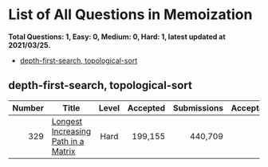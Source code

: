# List of All Questions in Memoization

**Total Questions: 1, Easy: 0, Medium: 0, Hard: 1, latest updated at 2021/03/25.**

- [depth-first-search, topological-sort](#depth-first-search-topological-sort)

## depth-first-search, topological-sort

|Number|                                                 Title                                                  |Level|Accepted|Submissions|Acceptance|
|-----:|--------------------------------------------------------------------------------------------------------|:---:|-------:|----------:|---------:|
|   329|[Longest Increasing Path in a Matrix](https://leetcode.com/problems/longest-increasing-path-in-a-matrix)|Hard | 199,155|    440,709|       45%|


